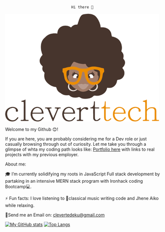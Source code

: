                                   Hi there 👋

<a href="http://cleverttech.com"><img src="https://github.com/Cleverttech/Cleverttech/blob/main/readme-logo.png" width="500" height="350"/></a>



  Welcome to my Github 😊!
  
 If you are here, you are probably considering me for a Dev role or just casually browsing through out of curiosity. Let me take you through a glimpse of whta my coding path looks like:
[Portfolio here](http://cleverttech.com) with links to real projects with my previous employer.
 
About me: 
 
🎓 I’m currently solidifying my roots in JavaScript Full stack development by partaking in an intensive MERN stack program with Ironhack coding Bootcamp💻.

⚡ Fun facts: I love listening to 🎵classical music writing code and Jhene Aiko while relaxing.

📩Send me an Email on: clevertedeku@gmail.com

[![My GitHub stats](https://github-readme-stats.vercel.app/api?username=Cleverttech&hide=prs&show_icons=true&theme=dracula)](https://github.com/anuraghazra/github-readme-stats)
[![Top Langs](https://github-readme-stats.vercel.app/api/top-langs/?username=Cleverttech&layout=compact&theme=dracula)](https://github.com/Cleverttech/github-readme-stats)

